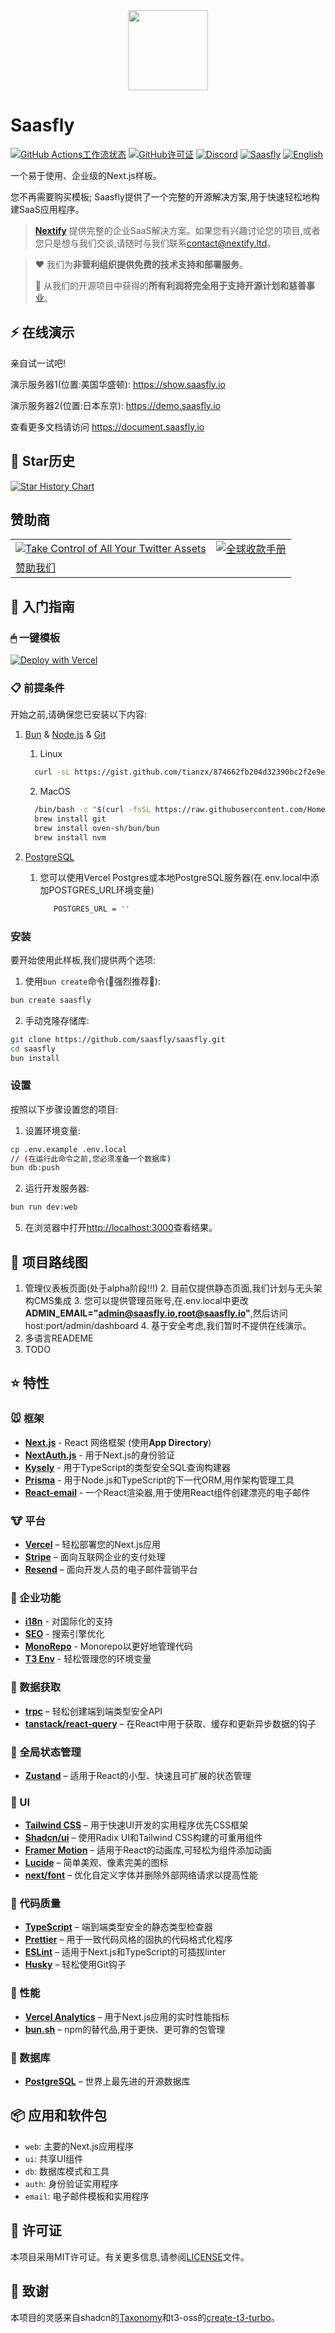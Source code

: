 <div align="center" width="100%">
    <img src="./logop.svg" width="128" alt="" />
</div>

# Saasfly </br>

[![GitHub Actions工作流状态][check-workflow-badge]][check-workflow-badge-link] [![GitHub许可证][github-license-badge]][github-license-badge-link]  [![Discord][discord-badge]][discord-badge-link] [![Saasfly][made-by-nextify-badge]][made-by-nextify-badge-link]
[![English](https://img.shields.io/badge/-English-grey.svg)](README.md)


一个易于使用、企业级的Next.js样板。

您不再需要购买模板; Saasfly提供了一个完整的开源解决方案,用于快速轻松地构建SaaS应用程序。

> **[Nextify](https://nextify.ltd)** 提供完整的企业SaaS解决方案。如果您有兴趣讨论您的项目,或者您只是想与我们交谈,请随时与我们联系[contact@nextify.ltd](mailto:contact@nextify.ltd)。

> ❤️ 我们为**非营利组织提供免费的技术支持和部署服务**。
>
> 🙌 从我们的开源项目中获得的**所有利润将完全用于支持开源计划和慈善事业**。

## ⚡ 在线演示

亲自试一试吧!

演示服务器1(位置:美国华盛顿): <https://show.saasfly.io>

演示服务器2(位置:日本东京): <https://demo.saasfly.io>

查看更多文档请访问 <https://document.saasfly.io>

## 🌟 Star历史

[![Star History Chart](https://api.star-history.com/svg?repos=saasfly/saasfly&type=Timeline)](https://star-history.com/#saasfly/saasfly&Timeline)

## 赞助商

<table>
  <tr >
    <td>
      <a href="https://www.twillot.com/">
        <picture>
          <img alt="Take Control of All Your Twitter Assets" src="/twillot.png">
        </picture>
      </a>
    </td>
    <td>
      <a href="https://www.setupyourpay.com/" title="如何注册美国公司进行收款">
        <picture>
          <img alt="全球收款手册" src="/setupyourpay.png">
        </picture>
      </a>
    </td>
  <tr >
    <td >
      <a href="mailto:contact@nextify.ltd">
        赞助我们
      </a>
    </td>
  </tr>
</table>


## 🚀 入门指南

### 🖱 一键模板

[![Deploy with Vercel](https://vercel.com/button)](https://vercel.com/new/clone?repository-url=https%3A%2F%2Fgithub.com%2Fsaasfly%2Fsaasfly&env=NEXT_PUBLIC_APP_URL,NEXTAUTH_URL,NEXTAUTH_SECRET,STRIPE_API_KEY,STRIPE_WEBHOOK_SECRET,POSTGRES_URL,GITHUB_CLIENT_ID,GITHUB_CLIENT_SECRET,RESEND_API_KEY,RESEND_FROM&install-command=bun%20install&build-command=bun%20run%20build&root-directory=apps%2Fnextjs)

### 📋 前提条件

开始之前,请确保您已安装以下内容:

1. [Bun](https://bun.sh/) & [Node.js](https://nodejs.org/) & [Git](https://git-scm.com/)

    1. Linux

    ```bash
      curl -sL https://gist.github.com/tianzx/874662fb204d32390bc2f2e9e4d2df0a/raw -o ~/downloaded_script.sh && chmod +x ~/downloaded_script.sh && source ~/downloaded_script.sh 
    ```

    2. MacOS

    ```bash
      /bin/bash -c "$(curl -fsSL https://raw.githubusercontent.com/Homebrew/install/HEAD/install.sh)"  
      brew install git
      brew install oven-sh/bun/bun
      brew install nvm
    ```

2. [PostgreSQL](https://www.postgresql.org/)
    1. 您可以使用Vercel Postgres或本地PostgreSQL服务器(在.env.local中添加POSTGRES_URL环境变量)
       ```bash
          POSTGRES_URL = ''
       ```

### 安装

要开始使用此样板,我们提供两个选项:

1. 使用`bun create`命令(🌟强烈推荐🌟):

```bash
bun create saasfly
```

2. 手动克隆存储库:

```bash
git clone https://github.com/saasfly/saasfly.git
cd saasfly 
bun install  
```

### 设置

按照以下步骤设置您的项目:

1. 设置环境变量:

```bash
cp .env.example .env.local 
// (在运行此命令之前,您必须准备一个数据库)
bun db:push  
```

2. 运行开发服务器:

```bash
bun run dev:web
```

5. 在浏览器中打开[http://localhost:3000](http://localhost:3000)查看结果。

## 🥺 项目路线图

1. 管理仪表板页面(处于alpha阶段!!!)
    2. 目前仅提供静态页面,我们计划与无头架构CMS集成
    3. 您可以提供管理员账号,在.env.local中更改**ADMIN_EMAIL="admin@saasfly.io,root@saasfly.io"**,然后访问host:port/admin/dashboard
    4. 基于安全考虑,我们暂时不提供在线演示。
2. 多语言READEME
3. TODO

## ⭐ 特性

### 🐭 框架

- **[Next.js](https://nextjs.org/)** - React 网络框架 (使用**App Directory**)
- **[NextAuth.js](https://next-auth.js.org/)** - 用于Next.js的身份验证
- **[Kysely](https://kysely.dev/)** - 用于TypeScript的类型安全SQL查询构建器
- **[Prisma](https://www.prisma.io/)** - 用于Node.js和TypeScript的下一代ORM,用作架构管理工具
- **[React-email](https://react.email/)** - 一个React渲染器,用于使用React组件创建漂亮的电子邮件

### 🐮 平台

- **[Vercel](https://vercel.com/)** – 轻松部署您的Next.js应用
- **[Stripe](https://stripe.com/)** – 面向互联网企业的支付处理
- **[Resend](https://resend.com/)** – 面向开发人员的电子邮件营销平台

### 🐯 企业功能

- **[i18n](https://nextjs.org/docs/app/building-your-application/routing/internationalization)** - 对国际化的支持
- **[SEO](https://nextjs.org/docs/app/building-your-application/optimizing/metadata)** - 搜索引擎优化
- **[MonoRepo](https://turbo.build/)** - Monorepo以更好地管理代码
- **[T3 Env](https://env.t3.gg/)** - 轻松管理您的环境变量

### 🐰 数据获取

- **[trpc](https://trpc.io/)** – 轻松创建端到端类型安全API
- **[tanstack/react-query](https://react-query.tanstack.com/)** – 在React中用于获取、缓存和更新异步数据的钩子

### 🐲 全局状态管理

- **[Zustand](https://zustand.surge.sh/)** – 适用于React的小型、快速且可扩展的状态管理

### 🐒 UI

- **[Tailwind CSS](https://tailwindcss.com/)** – 用于快速UI开发的实用程序优先CSS框架
- **[Shadcn/ui](https://ui.shadcn.com/)** – 使用Radix UI和Tailwind CSS构建的可重用组件
- **[Framer Motion](https://framer.com/motion)** – 适用于React的动画库,可轻松为组件添加动画
- **[Lucide](https://lucide.dev/)** – 简单美观、像素完美的图标
- **[next/font](https://nextjs.org/docs/basic-features/font-optimization)** – 优化自定义字体并删除外部网络请求以提高性能

### 🐴 代码质量

- **[TypeScript](https://www.typescriptlang.org/)** – 端到端类型安全的静态类型检查器
- **[Prettier](https://prettier.io/)** – 用于一致代码风格的固执的代码格式化程序
- **[ESLint](https://eslint.org/)** – 适用于Next.js和TypeScript的可插拔linter
- **[Husky](https://typicode.github.io/husky)** – 轻松使用Git钩子

### 🐑 性能

- **[Vercel Analytics](https://vercel.com/analytics)** – 用于Next.js应用的实时性能指标
- **[bun.sh](https://bun.sh/)** – npm的替代品,用于更快、更可靠的包管理

### 🐘 数据库

- **[PostgreSQL](https://www.postgresql.org/)** – 世界上最先进的开源数据库

## 📦 应用和软件包

- `web`: 主要的Next.js应用程序
- `ui`: 共享UI组件
- `db`: 数据库模式和工具
- `auth`: 身份验证实用程序
- `email`: 电子邮件模板和实用程序

## 📜 许可证

本项目采用MIT许可证。有关更多信息,请参阅[LICENSE](./LICENSE)文件。

## 🙏 致谢

本项目的灵感来自shadcn的[Taxonomy](https://github.com/shadcn-ui/taxonomy)和t3-oss的[create-t3-turbo](https://github.com/t3-oss/create-t3-turbo)。

<!-- 徽章和链接 -->

[check-workflow-badge]: https://img.shields.io/github/actions/workflow/status/saasfly/saasfly/ci.yml?label=ci
[github-license-badge]: https://img.shields.io/badge/License-MIT-green.svg
[discord-badge]: https://img.shields.io/discord/1204690198382911488?color=7b8dcd&link=https%3A%2F%2Fsaasfly.io%2Fdiscord
[made-by-nextify-badge]: https://img.shields.io/badge/made_by-nextify-blue?color=FF782B&link=https://nextify.ltd/

[check-workflow-badge-link]: https://github.com/saasfly/saasfly/actions/workflows/check.yml
[github-license-badge-link]: https://github.com/saasfly/saasfly/blob/main/LICENSE
[discord-badge-link]: https://discord.gg/8SwSX43wnD
[made-by-nextify-badge-link]: https://nextify.ltd